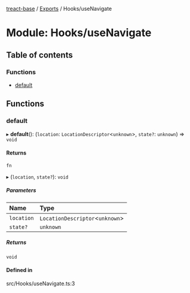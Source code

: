 [treact-base](../README.md) / [Exports](../modules.md) / Hooks/useNavigate

# Module: Hooks/useNavigate

## Table of contents

### Functions

- [default](Hooks_useNavigate.md#default)

## Functions

### default

▸ **default**(): (`location`: `LocationDescriptor`<`unknown`\>, `state?`: `unknown`) => `void`

#### Returns

`fn`

▸ (`location`, `state?`): `void`

##### Parameters

| Name | Type |
| :------ | :------ |
| `location` | `LocationDescriptor`<`unknown`\> |
| `state?` | `unknown` |

##### Returns

`void`

#### Defined in

src/Hooks/useNavigate.ts:3
